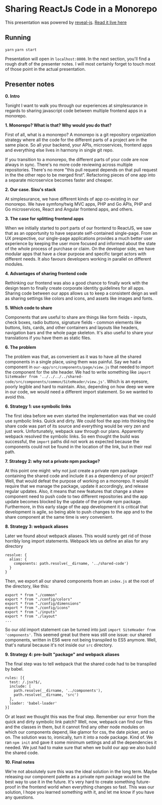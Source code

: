 # Sharing ReactJs Code in a Monorepo

This presentation was powered by [reveal-js](https://github.com/hakimel/reveal.js#online-editor).
[Read it live here](https://lopis.github.io/talk-sharing-reactjs-in-monorepo/)

## Running

`yarn`
`yarn start`

Presentation will open in `localhost:8000`. In the next section, you'll find a rough draft of the presenter notes. I will most certainly forget to touch most of those point in the actual presentation.

## Presenter notes

**0. Intro**

Tonight I want to walk you through our experiences at simplesurance in regards to sharing javascript code between multiple frontend apps in a monorepo.


**1. Monorepo? What is that? Why would you do that?**

First of all, what is a monorepo? A monorepo is a git repository organization strategy where all the code for the different parts of a project are in the same place. So all your backend, your APIs, microservices, frontend apps and everything else lives in harmony in single git repo.

If you transition to a monorepo, the different parts of your code are now always in sync. There's no more code reviewing across multiple repositories. There's no more "this pull request depends on that pull request in the the other repo to be merged first". Refactoring pieces of one app into a separate microservice becomes faster and cheaper.

**2. Our case. Sisu's stack**

At simplesurance, we have different kinds of app co-existing in our monorepo. We have symfony/twig MVC apps, PHP and Go APIs, PHP and Go microservices, React and Angular frontend apps, and others.

**3. The case for splitting frontend apps**

When we initially started to port parts of our frontend to ReactJS, we saw that as an opportunity to have separate self-contained single-page. From an UX prespective, our single-page applications provides a much better user experience by keeping the user more focused and informed about the state of the whole process of purchase or claim. On the developer side, we have modular apps that have a clear purpose and specific target actors with different needs. It also favours developers working in parallel on different modules.

**4. Advantages of sharing frontend code**

Rethinking our frontend was also a good chance to finally work with the design team to finally create corporate identity guidelines for all apps. Sharing code between our apps allows us to keep a consistent deign as well as sharing settings like colors and icons, and assets like images and fonts.

**5. Which code to share**

Components that are useful to share are things like form fields - inputs, check boxes, radio buttons, signature fields - common elements like buttons, lists, cards, and other containers and layouts like headers, navigation bars and the whole page skeleton.
It's also useful to share your translations if you have them as static files.

**6. The problem**

The problem was that, as convenient as it was to have all the shared components in a single place, using them was painful.
Say we had a component in `our-app/src/components/page/view.js` that needed to import the component for the site header. We had to write something like `import SiteHeader from '../../../../shared-code/src/components/common/SiteHeader/view.js'`. Which is an eyesore, poorly legible and hard to maintain. Also, depending on how deep we were in our code, we would need a different import statement. So we wanted to avoid this.

**6. Strategy 1: use symbolic links**

The first idea before we even started the implementation was that we could use symbolic links. Quick and dirty.
We could fool the app into thinking the share code was part of its source and everything would be very zen and just work.
Unfortunately, webpack saw through our plans. Apparently webpack resolved the symbolic links. So een thought the build was successful, the `import` paths did not work as expected because the components could not be found in the location of the link, but in their real path.

**7. Strategy 2: why not a private npm package?**

At this point one might: why not just create a private npm package containing the shared code and include it as a dependency of our project?
Well, that would defeat the purpose of working on a monorepo. It would require that we manage the package, update it accordingly, and release regular updates. Also, it means that new features that change a share component need to push code to two different repositories and the app update becomes blocked by the update of the private npm package.
Furthermore, in this early stage of the app development it is critical that development is agile, so being able to push changes to the app and to the share component at the same time is very convenient.

**8. Strategy 3: webpack aliases**

Later we found about webpack aliases. This would surely get rid of those horribly long import statements. Webpack lets us define an alias for any directory

```
resolve: {
  alias: {
    components: path.resolve(__dirname, '../shared-code')
  }
}
```

Then, we export all our shared components from an `index.js` at the root of the directory, like this:

```
export * from "./common"
export * from "./config/colors"
export * from "./config/dimensions"
export * from "./config/icons"
export * from "./inputs"
export * from "./layout"
...
```

So our old import statement can be turned into just `import SiteHeader from 'components'`.
This seemed great but there was still one issue: our shared components, written in ES6 were not being transpiled to ES5 anymore. Well, that's natural because it's not inside our `src` directory.

**9. Strategy 4: pre-built "package" and webpack aliases**

The final step was to tell webpack that the shared code had to be transpiled by babel.

```
rules: [{
  test: /.jsx?$/,
  include: [
    path.resolve(__dirname, '../components'),
    path.resolve(__dirname, 'src')
  ],
  loader: 'babel-loader'
}]
```

Or at least we thought this was the final step. Remember our error from the quick and dirty symbolic link patch? Well, now, webpack can find our files and the classes in them, but it cannot find any other node modules on which our components depend, like glamor for css, the date picker, and so on. The solution was to, ironically, turn it into a node package. Kind of. We ran `npm init` and gave it some minimum settings and all the dependencies it needed. We just had to make sure that when we build our app we also build the shared code.

**10. Final notes**

We're not absolutely sure this was the ideal solution in the long term. Maybe releasing our component palette as a private npm package would be the best way to use it in the future. It's very hard to create something future-proof in the frontend world when everything changes so fast. This was our solution, I hope you learned something with it, and let me know if you have any questions.

